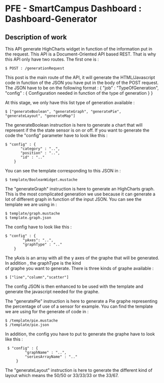# PFE - SmartCampus Dashboard : Dashboard-Generator

## Description of work

This API generate HighCharts widget in function of the information put in the request. This API is a Document-Oriented
API based REST. That is why this API only have two routes.
The first one is :

    $ POST : /generationRequest

This post is the main route of the API, it will generate the HTML/Javascript code in function of the JSON you have put
in the body of the POST request. The JSON have to be on the following format : 
{ 
    "job" : "TypeOfGeneration",
    "config" : { Configuration needed in function of the type of generation }
}

At this stage, we only have this list type of generation available : 

    $ ["generateBoolean", "generateGraph", "generatePie", "generateLayout", "generateMap"]

The generateBoolean instruction is here to generate a chart that will represent if the the state sensor is on or off.
If you want to generate the code the "config" parameter have to look like this :

    $ "config" : { 
           "category" : "..",
           "position" : "..",
           "id" : ".."
        }

You can see the template corresponding to this JSON in :
     
    $ template/BooleanWidget.mustache 

The "generateGraph" instruction is here to generate an HighCharts graph. This is the most complicated generation we use
because it can generate a lot of different graph in function of the input JSON. You can see the template we are using
in  :

    $ template/graph.mustache
    $ template.graph.json
 
The config have to look like this : 

    $ "config" : { 
            "yAxes": "..",
            "graphType" : ".." 
        }                    

The yAxis is an array with all the y axes of the graphe that will be generated. In addition , the graphType is the kind   
of graphe you want to generate. There is three kinds of graphe available : 

    $ ["line","column","scatter"]

The config JSON is then enhanced to be used with the template and generate the javascript needed for the graphe.

The "generatePie" instruction is here to generate a Pie graphe representing the percentage of use of a sensor for example.
You can find the template we are using for the generate of code in :

    $ /template/pie.mustache
    $ /template/pie.json
 
 In addition, the config you have to put to generate the graphe have to look like this :
 
     $ "config" : { 
             "graphName" : "..",
             "seriesArrayName" : ".."
         }
 
The "generateLayout" instruction is here to generate the different kind of layout which means the 50/50 or 33/33/33 or 
the 33/67.